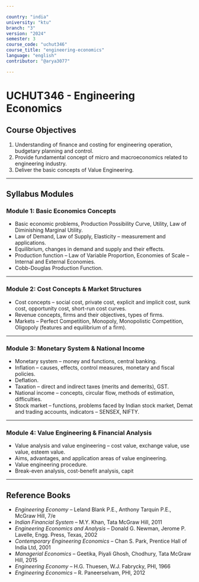 ```yaml
---

country: "india"
university: "ktu"
branch: "3"
version: "2024"
semester: 3
course_code: "uchut346"
course_title: "engineering-economics"
language: "english"
contributor: "@arya3077"

---
```


# UCHUT346 - Engineering Economics

## Course Objectives

1. Understanding of finance and costing for engineering operation, budgetary planning and control.  
2. Provide fundamental concept of micro and macroeconomics related to engineering industry.  
3. Deliver the basic concepts of Value Engineering.  

---

## Syllabus Modules

### Module 1: Basic Economics Concepts
- Basic economic problems, Production Possibility Curve, Utility, Law of Diminishing Marginal Utility.  
- Law of Demand, Law of Supply, Elasticity – measurement and applications.  
- Equilibrium, changes in demand and supply and their effects.  
- Production function – Law of Variable Proportion, Economies of Scale – Internal and External Economies.  
- Cobb-Douglas Production Function.  

---

### Module 2: Cost Concepts & Market Structures
- Cost concepts – social cost, private cost, explicit and implicit cost, sunk cost, opportunity cost, short-run cost curves.  
- Revenue concepts, firms and their objectives, types of firms.  
- Markets – Perfect Competition, Monopoly, Monopolistic Competition, Oligopoly (features and equilibrium of a firm).  

---

### Module 3: Monetary System & National Income
- Monetary system – money and functions, central banking.  
- Inflation – causes, effects, control measures, monetary and fiscal policies.  
- Deflation.  
- Taxation – direct and indirect taxes (merits and demerits), GST.  
- National income – concepts, circular flow, methods of estimation, difficulties.  
- Stock market – functions, problems faced by Indian stock market, Demat and trading accounts, indicators – SENSEX, NIFTY.  

---

### Module 4: Value Engineering & Financial Analysis
- Value analysis and value engineering – cost value, exchange value, use value, esteem value.  
- Aims, advantages, and application areas of value engineering.  
- Value engineering procedure.  
- Break-even analysis, cost-benefit analysis, capit

---
## Reference Books

- *Engineering Economy* – Leland Blank P.E., Anthony Tarquin P.E., McGraw Hill, 7/e  
- *Indian Financial System* – M.Y. Khan, Tata McGraw Hill, 2011  
- *Engineering Economics and Analysis* – Donald G. Newman, Jerome P. Lavelle, Engg. Press, Texas, 2002  
- *Contemporary Engineering Economics* – Chan S. Park, Prentice Hall of India Ltd, 2001  
- *Managerial Economics* – Geetika, Piyali Ghosh, Chodhury, Tata McGraw Hill, 2015  
- *Engineering Economy* – H.G. Thuesen, W.J. Fabrycky, PHI, 1966  
- *Engineering Economics* – R. Paneerselvam, PHI, 2012  
